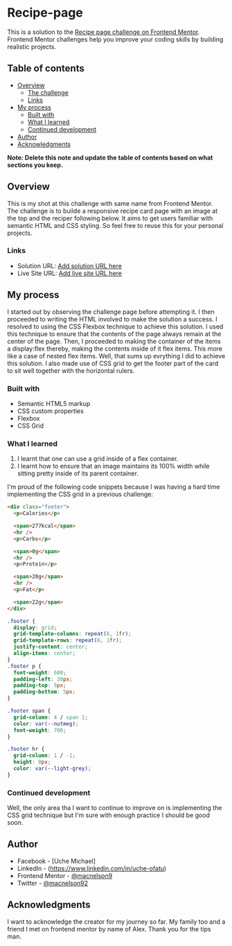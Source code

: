 # Recipe-page

This is a solution to the [Recipe page challenge on Frontend Mentor](https://www.frontendmentor.io/challenges/recipe-page-KiTsR8QQKm). Frontend Mentor challenges help you improve your coding skills by building realistic projects.

## Table of contents

- [Overview](#overview)
  - [The challenge](#the-challenge)
  - [Links](#links)
- [My process](#my-process)
  - [Built with](#built-with)
  - [What I learned](#what-i-learned)
  - [Continued development](#continued-development)
- [Author](#author)
- [Acknowledgments](#acknowledgments)

**Note: Delete this note and update the table of contents based on what sections you keep.**

## Overview

This is my shot at this challenge with same name from Frontend Mentor. The challenge is to builde a responsive recipe card page with an image at the top and the reciper following below. It aims to get users familiar with semantic HTML and CSS styling. So feel free to reuse this for your personal projects.

### Links

- Solution URL: [Add solution URL here](https://your-solution-url.com)
- Live Site URL: [Add live site URL here](https://your-live-site-url.com)

## My process

I started out by observing the challenge page before attempting it. I then proceeded to writing the HTML involved to make the solution a success. I resolved to using the CSS Flexbox technique to achieve this solution. I used this technique to ensure that the contents of the page always remain at the center of the page. Then, I proceeded to making the container of the items a display:flex thereby, making the contents inside of it flex items. This more like a case of nested flex items. Well, that sums up evrything I did to achieve this solution. I also made use of CSS grid to get the footer part of the card to sit well together with the horizontal rulers.

### Built with

- Semantic HTML5 markup
- CSS custom properties
- Flexbox
- CSS Grid

### What I learned

1. I learnt that one can use a grid inside of a flex container.
2. I learnt how to ensure that an image maintains its 100% width while sitting pretty inside of its parent container.

I'm proud of the following code snippets because I was having a hard time implementing the CSS grid in a previous challenge:

```html
<div class="footer">
  <p>Calories</p>

  <span>277kcal</span>
  <hr />
  <p>Carbs</p>

  <span>0g</span>
  <hr />
  <p>Protein</p>

  <span>20g</span>
  <hr />
  <p>Fat</p>

  <span>22g</span>
</div>
```

```css
.footer {
  display: grid;
  grid-template-columns: repeat(6, 1fr);
  grid-template-rows: repeat(6, 1fr);
  justify-content: center;
  align-items: center;
}
.footer p {
  font-weight: 600;
  padding-left: 30px;
  padding-top: 5px;
  padding-bottom: 5px;
}

.footer span {
  grid-column: 4 / span 1;
  color: var(--nutmeg);
  font-weight: 700;
}

.footer hr {
  grid-column: 1 / -1;
  height: 0px;
  color: var(--light-grey);
}
```

### Continued development

Well, the only area tha I want to continue to improve on is implementing the CSS grid technique but I'm sure with enough practice I should be good soon.

## Author

- Facebook - [Uche Michael]
- LinkedIn - (https://www.linkedin.com/in/uche-ofatu)
- Frontend Mentor - [@macnelson9](https://www.frontendmentor.io/profile/Macnelson9)
- Twitter - [@macnelson92](https://www.x.com/macnelson92)

## Acknowledgments

I want to acknowledge the creator for my journey so far. My family too and a friend I met on frontend mentor by name of Alex. Thank you for the tips man.

